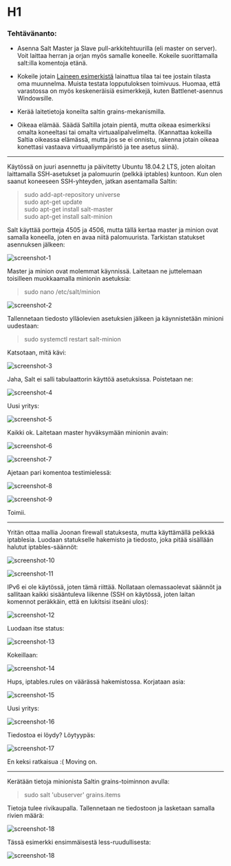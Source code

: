 # H1

### Tehtävänanto:

* Asenna Salt Master ja Slave pull-arkkitehtuurilla (eli master on 
server). Voit laittaa herran ja orjan myös samalle koneelle. Kokeile 
suorittamalla salt:illa komentoja etänä.

* Kokeile jotain [Laineen esimerkistä](https://github.com/joonaleppalahti/CCM/tree/master/salt/srv/salt) lainattua tilaa tai tee jostain 
tilasta oma muunnelma. Muista testata lopputuloksen toimivuus. Huomaa, 
että varastossa on myös keskeneräisiä esimerkkejä, kuten 
Battlenet-asennus Windowsille.

* Kerää laitetietoja koneilta saltin grains-mekanismilla.

* Oikeaa elämää. Säädä Saltilla jotain pientä, mutta oikeaa esimerkiksi
omalta koneeltasi tai omalta virtuaalipalvelimelta. (Kannattaa kokeilla
Saltia oikeassa elämässä, mutta jos se ei onnistu, rakenna jotain 
oikeaa konettasi vastaava virtuaaliympäristö ja tee asetus siinä).

---

Käytössä on juuri asennettu ja päivitetty Ubuntu 18.04.2 LTS, joten aloitan laittamalla SSH-asetukset ja palomuurin (pelkkä iptables) kuntoon.
Kun olen saanut koneeseen SSH-yhteyden, jatkan asentamalla Saltin:

>sudo add-apt-repository universe\
>sudo apt-get update\
>sudo apt-get install salt-master\
>sudo apt-get install salt-minion 

Salt käyttää portteja 4505 ja 4506, mutta tällä kertaa master ja minion ovat samalla koneella, joten en avaa niitä palomuurista.
Tarkistan statukset asennuksen jälkeen:

![screenshot-1](/assignments/H1/images/screenshot-1.png)

Master ja minion ovat molemmat käynnissä.
Laitetaan ne juttelemaan toisilleen muokkaamalla minionin asetuksia:

>sudo nano /etc/salt/minion

![screenshot-2](/assignments/H1/images/screenshot-2.png)

Tallennetaan tiedosto ylläolevien asetuksien jälkeen ja käynnistetään minioni uudestaan:

>sudo systemctl restart salt-minion

Katsotaan, mitä kävi:

![screenshot-3](/assignments/H1/images/screenshot-3.png)

Jaha, Salt ei salli tabulaattorin käyttöä asetuksissa. Poistetaan ne:

![screenshot-4](/assignments/H1/images/screenshot-4.png)

Uusi yritys:

![screenshot-5](/assignments/H1/images/screenshot-5.png)

Kaikki ok. Laitetaan master hyväksymään minionin avain:

![screenshot-6](/assignments/H1/images/screenshot-6.png)

![screenshot-7](/assignments/H1/images/screenshot-7.png)

Ajetaan pari komentoa testimielessä:

![screenshot-8](/assignments/H1/images/screenshot-8.png)

![screenshot-9](/assignments/H1/images/screenshot-9.png)

Toimii.

---

Yritän ottaa mallia Joonan firewall statuksesta, mutta käyttämällä pelkkää iptablesia.
Luodaan statukselle hakemisto ja tiedosto, joka pitää sisällään halutut iptables-säännöt:

![screenshot-10](/assignments/H1/images/screenshot-10.png)

![screenshot-11](/assignments/H1/images/screenshot-11.png)

IPv6 ei ole käytössä, joten tämä riittää.
Nollataan olemassaolevat säännöt ja sallitaan kaikki sisääntuleva liikenne (SSH on käytössä, joten laitan komennot peräkkäin, että en lukitsisi itseäni ulos):

![screenshot-12](/assignments/H1/images/screenshot-12.png)

Luodaan itse status:

![screenshot-13](/assignments/H1/images/screenshot-13.png)

Kokeillaan:

![screenshot-14](/assignments/H1/images/screenshot-14.png)

Hups, iptables.rules on väärässä hakemistossa. Korjataan asia:

![screenshot-15](/assignments/H1/images/screenshot-15.png)

Uusi yritys:

![screenshot-16](/assignments/H1/images/screenshot-16.png)

Tiedostoa ei löydy? Löytyypäs:

![screenshot-17](/assignments/H1/images/screenshot-17.png)

En keksi ratkaisua :(
Moving on.

---

Kerätään tietoja minionista Saltin grains-toiminnon avulla:

>sudo salt 'ubuserver' grains.items

Tietoja tulee rivikaupalla. Tallennetaan ne tiedostoon ja lasketaan samalla rivien määrä:

![screenshot-18](/assignments/H1/images/screenshot-18.png)

Tässä esimerkki ensimmäisestä less-ruudullisesta:

![screenshot-18](/assignments/H1/images/screenshot-19.png)
